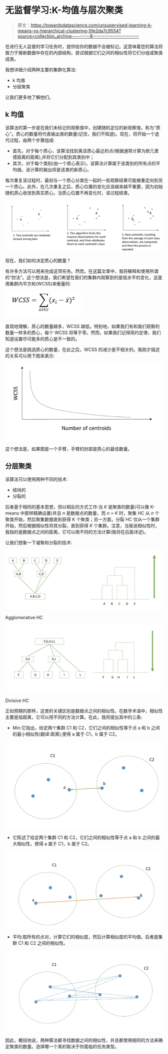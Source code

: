 # 无监督学习:K-均值与层次聚类

> 原文：<https://towardsdatascience.com/unsupervised-learning-k-means-vs-hierarchical-clustering-5fe2da7c9554?source=collection_archive---------8----------------------->

在进行无人监督的学习任务时，提供给你的数据不会被标记。这意味着您的算法将致力于推断数据中存在的内部结构，尝试根据它们之间的相似性将它们分组或聚类成类。

我想详细介绍两种主要的集群化算法:

*   k 均值
*   分层聚类

让我们更多地了解他们。

## k 均值

该算法的第一步是在我们未标记的观察值中，创建随机定位的新观察值，称为“质心”。质心的数量将代表输出类的数量(记住，我们不知道)。现在，将开始一个迭代过程，由两个步骤组成:

*   首先，对于每个质心，该算法找到离该质心最近的点(根据通常计算为欧几里德距离的距离),并将它们分配到其类别中；
*   其次，对于每个类别(由一个质心表示)，该算法计算属于该类别的所有点的平均值。该计算的输出将是该类的新质心。

每次重复该过程时，最初与一个质心分类在一起的一些观察结果可能被重定向到另一个质心。此外，在几次重复之后，质心位置的变化应该越来越不重要，因为初始随机质心收敛到真实质心。当质心位置不再变化时，该过程结束。

![](img/e63f11be01a29387164a5dac7aea4829.png)

现在，我们如何决定质心的数量？

有许多方法可以用来完成这项任务。然而，在这篇文章中，我将解释和使用所谓的“肘法”。这个想法是，我们希望在我们的集群内观察到的是低水平的变化，这是用集群内平方和(WCSS)来衡量的:

![](img/18b00f7b3773d1ac780f3f502b6b1ff4.png)

直观地理解，质心的数量越多，WCSS 越低。特别地，如果我们有和我们观察的数量一样多的质心，每个 WCSS 将等于零。然而，如果我们记得简约定律，我们知道设置尽可能多的质心是不一致的。

这个想法是挑选质心的数量，在此之后，WCSS 的减少是不相关的。我刚才描述的关系可以用下图来表示:

![](img/008c56b728d7a26bb73ca7b94bc075ce.png)

这个想法是，如果图是一个手臂，手臂的肘部是质心的最佳数量。

## 分层聚类

该算法可以使用两种不同的技术:

*   结块的
*   分裂的

后者基于相同的基本思想，但以相反的方式工作:当 *K* 是聚类的数量(可以像 K-means 中那样精确设置)并且 *n* 是数据点的数量，而 *n > K* 时，聚集 HC 从 *n* 个聚类开始，然后聚集数据直到获得 K 个聚类；另一方面，分裂 HC 仅从一个集群开始，然后根据相似性将其分裂，直到获得 *K* 个集群。注意，当我说相似性时，我指的是数据点之间的距离，它可以用不同的方法计算(我将在后面详述)。

让我们想象一下凝聚和分裂的技术:

![](img/9b063062e92dba58805d9d7e0e14da3d.png)

Agglomerative HC

![](img/c4aea95dbd70aa1d169fed688c372d0a.png)

Divisive HC

正如预期的那样，这里的关键区别是数据点之间的相似性。在数学术语中，相似性主要是指距离，它可以用不同的方法计算。在此，我将提出其中的三条:

*   Min:它指出，给定两个集群 C1 和 C2，它们之间的相似性等于点 a 和 b 之间的最小相似性(翻译:距离),使得 a 属于 C1，b 属于 C2。

![](img/375193be114c1ad1b0d38252074c8e41.png)

*   它陈述了给定两个集群 C1 和 C2，它们之间的相似性等于点 a 和 b 之间的最大相似性，使得 a 属于 C1，b 属于 C2。

![](img/44d6e3027c897557796e088338224cbe.png)

*   平均:取所有的点对，计算它们的相似度，然后计算相似度的平均值。后者是集群 C1 和 C2 之间的相似性。

![](img/cacc101c172a33d878c746207ec875b4.png)

因此，概括地说，两种算法都寻找数据之间的相似性，并且都使用相同的方法来确定聚类的数量。选择哪一个真的取决于你面临的任务类型。